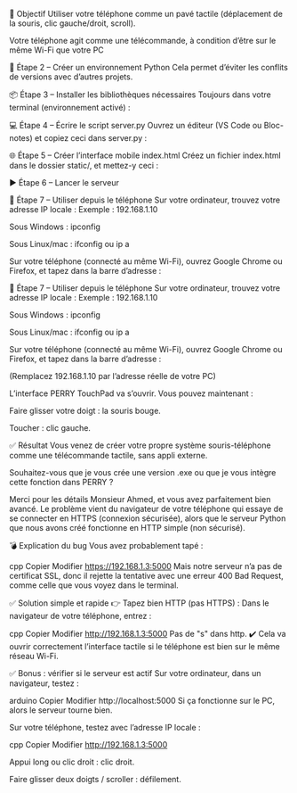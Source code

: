 🧠 Objectif
Utiliser votre téléphone comme un pavé tactile (déplacement de la souris, clic gauche/droit, scroll).

Votre téléphone agit comme une télécommande, à condition d’être sur le même Wi-Fi que votre PC


🐍 Étape 2 – Créer un environnement Python
Cela permet d’éviter les conflits de versions avec d’autres projets.


📦 Étape 3 – Installer les bibliothèques nécessaires
Toujours dans votre terminal (environnement activé) :


💻 Étape 4 – Écrire le script server.py
Ouvrez un éditeur (VS Code ou Bloc-notes) et copiez ceci dans server.py :


🌐 Étape 5 – Créer l’interface mobile index.html
Créez un fichier index.html dans le dossier static/, et mettez-y ceci :


▶️ Étape 6 – Lancer le serveur



📱 Étape 7 – Utiliser depuis le téléphone
Sur votre ordinateur, trouvez votre adresse IP locale :
Exemple : 192.168.1.10

Sous Windows : ipconfig

Sous Linux/mac : ifconfig ou ip a

Sur votre téléphone (connecté au même Wi-Fi), ouvrez Google Chrome ou Firefox, et tapez dans la barre d’adresse :



📱 Étape 7 – Utiliser depuis le téléphone
Sur votre ordinateur, trouvez votre adresse IP locale :
Exemple : 192.168.1.10

Sous Windows : ipconfig

Sous Linux/mac : ifconfig ou ip a

Sur votre téléphone (connecté au même Wi-Fi), ouvrez Google Chrome ou Firefox, et tapez dans la barre d’adresse :

(Remplacez 192.168.1.10 par l’adresse réelle de votre PC)

L’interface PERRY TouchPad va s’ouvrir.
Vous pouvez maintenant :

Faire glisser votre doigt : la souris bouge.

Toucher : clic gauche.



✅ Résultat
Vous venez de créer votre propre système souris-téléphone comme une télécommande tactile, sans appli externe.

Souhaitez-vous que je vous crée une version .exe ou que je vous intègre cette fonction dans PERRY ?

Merci pour les détails Monsieur Ahmed, et vous avez parfaitement bien avancé.
Le problème vient du navigateur de votre téléphone qui essaye de se connecter en HTTPS (connexion sécurisée), alors que le serveur Python que nous avons créé fonctionne en HTTP simple (non sécurisé).



💣 Explication du bug
Vous avez probablement tapé :

cpp
Copier
Modifier
https://192.168.1.3:5000
Mais notre serveur n’a pas de certificat SSL, donc il rejette la tentative avec une erreur 400 Bad Request, comme celle que vous voyez dans le terminal.



✅ Solution simple et rapide
👉 Tapez bien HTTP (pas HTTPS) :
Dans le navigateur de votre téléphone, entrez :

cpp
Copier
Modifier
http://192.168.1.3:5000
Pas de "s" dans http.
✔️ Cela va ouvrir correctement l’interface tactile si le téléphone est bien sur le même réseau Wi-Fi.



✅ Bonus : vérifier si le serveur est actif
Sur votre ordinateur, dans un navigateur, testez :

arduino
Copier
Modifier
http://localhost:5000
Si ça fonctionne sur le PC, alors le serveur tourne bien.

Sur votre téléphone, testez avec l’adresse IP locale :

cpp
Copier
Modifier
http://192.168.1.3:5000






Appui long ou clic droit : clic droit.

Faire glisser deux doigts / scroller : défilement.






